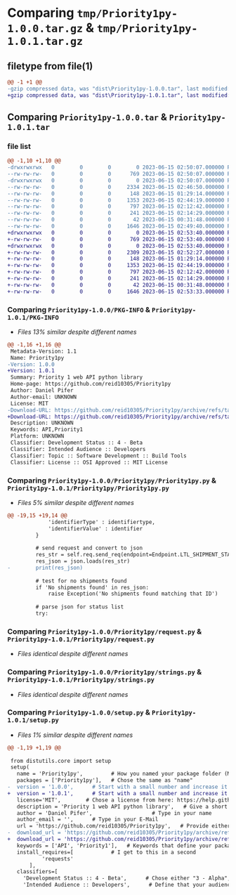 # Comparing `tmp/Priority1py-1.0.0.tar.gz` & `tmp/Priority1py-1.0.1.tar.gz`

## filetype from file(1)

```diff
@@ -1 +1 @@
-gzip compressed data, was "dist\Priority1py-1.0.0.tar", last modified: Thu Jun 15 02:50:07 2023, max compression
+gzip compressed data, was "dist\Priority1py-1.0.1.tar", last modified: Thu Jun 15 02:53:40 2023, max compression
```

## Comparing `Priority1py-1.0.0.tar` & `Priority1py-1.0.1.tar`

### file list

```diff
@@ -1,10 +1,10 @@
-drwxrwxrwx   0        0        0        0 2023-06-15 02:50:07.000000 Priority1py-1.0.0/
--rw-rw-rw-   0        0        0      769 2023-06-15 02:50:07.000000 Priority1py-1.0.0/PKG-INFO
-drwxrwxrwx   0        0        0        0 2023-06-15 02:50:07.000000 Priority1py-1.0.0/Priority1py/
--rw-rw-rw-   0        0        0     2334 2023-06-15 02:46:50.000000 Priority1py-1.0.0/Priority1py/Priority1py.py
--rw-rw-rw-   0        0        0      148 2023-06-15 01:29:14.000000 Priority1py-1.0.0/Priority1py/__init__.py
--rw-rw-rw-   0        0        0     1353 2023-06-15 02:44:19.000000 Priority1py-1.0.0/Priority1py/request.py
--rw-rw-rw-   0        0        0      797 2023-06-15 02:12:42.000000 Priority1py-1.0.0/Priority1py/strings.py
--rw-rw-rw-   0        0        0      241 2023-06-15 02:14:29.000000 Priority1py-1.0.0/Priority1py/test.py
--rw-rw-rw-   0        0        0       42 2023-06-15 00:31:48.000000 Priority1py-1.0.0/setup.cfg
--rw-rw-rw-   0        0        0     1646 2023-06-15 02:49:40.000000 Priority1py-1.0.0/setup.py
+drwxrwxrwx   0        0        0        0 2023-06-15 02:53:40.000000 Priority1py-1.0.1/
+-rw-rw-rw-   0        0        0      769 2023-06-15 02:53:40.000000 Priority1py-1.0.1/PKG-INFO
+drwxrwxrwx   0        0        0        0 2023-06-15 02:53:40.000000 Priority1py-1.0.1/Priority1py/
+-rw-rw-rw-   0        0        0     2309 2023-06-15 02:52:27.000000 Priority1py-1.0.1/Priority1py/Priority1py.py
+-rw-rw-rw-   0        0        0      148 2023-06-15 01:29:14.000000 Priority1py-1.0.1/Priority1py/__init__.py
+-rw-rw-rw-   0        0        0     1353 2023-06-15 02:44:19.000000 Priority1py-1.0.1/Priority1py/request.py
+-rw-rw-rw-   0        0        0      797 2023-06-15 02:12:42.000000 Priority1py-1.0.1/Priority1py/strings.py
+-rw-rw-rw-   0        0        0      241 2023-06-15 02:14:29.000000 Priority1py-1.0.1/Priority1py/test.py
+-rw-rw-rw-   0        0        0       42 2023-06-15 00:31:48.000000 Priority1py-1.0.1/setup.cfg
+-rw-rw-rw-   0        0        0     1646 2023-06-15 02:53:33.000000 Priority1py-1.0.1/setup.py
```

### Comparing `Priority1py-1.0.0/PKG-INFO` & `Priority1py-1.0.1/PKG-INFO`

 * *Files 13% similar despite different names*

```diff
@@ -1,16 +1,16 @@
 Metadata-Version: 1.1
 Name: Priority1py
-Version: 1.0.0
+Version: 1.0.1
 Summary: Priority 1 web API python library
 Home-page: https://github.com/reid10305/Priority1py
 Author: Daniel Pifer
 Author-email: UNKNOWN
 License: MIT
-Download-URL: https://github.com/reid10305/Priority1py/archive/refs/tags/v1.0.0.tar.gz
+Download-URL: https://github.com/reid10305/Priority1py/archive/refs/tags/v1.0.1.tar.gz
 Description: UNKNOWN
 Keywords: API,Priority1
 Platform: UNKNOWN
 Classifier: Development Status :: 4 - Beta
 Classifier: Intended Audience :: Developers
 Classifier: Topic :: Software Development :: Build Tools
 Classifier: License :: OSI Approved :: MIT License
```

### Comparing `Priority1py-1.0.0/Priority1py/Priority1py.py` & `Priority1py-1.0.1/Priority1py/Priority1py.py`

 * *Files 5% similar despite different names*

```diff
@@ -19,15 +19,14 @@
             'identifierType' : identifiertype,
             'identifierValue' : identifier
         }
 
         # send request and convert to json 
         res_str = self.req.send_req(endpoint=Endpoint.LTL_SHIPMENT_STATUS, payload=payload, request=Crud.POST)
         res_json = json.loads(res_str)
-        print(res_json)
 
         # test for no shipments found
         if 'No shipments found' in res_json:
             raise Exception('No shipments found matching that ID')
 
         # parse json for status list
         try:
```

### Comparing `Priority1py-1.0.0/Priority1py/request.py` & `Priority1py-1.0.1/Priority1py/request.py`

 * *Files identical despite different names*

### Comparing `Priority1py-1.0.0/Priority1py/strings.py` & `Priority1py-1.0.1/Priority1py/strings.py`

 * *Files identical despite different names*

### Comparing `Priority1py-1.0.0/setup.py` & `Priority1py-1.0.1/setup.py`

 * *Files 1% similar despite different names*

```diff
@@ -1,19 +1,19 @@
 
 from distutils.core import setup
 setup(
   name = 'Priority1py',         # How you named your package folder (MyLib)
   packages = ['Priority1py'],   # Chose the same as "name"
-  version = '1.0.0',      # Start with a small number and increase it with every change you make
+  version = '1.0.1',      # Start with a small number and increase it with every change you make
   license='MIT',        # Chose a license from here: https://help.github.com/articles/licensing-a-repository
   description = 'Priority 1 web API python library',   # Give a short description about your library
   author = 'Daniel Pifer',                   # Type in your name
   author_email = '',      # Type in your E-Mail
   url = 'https://github.com/reid10305/Priority1py',   # Provide either the link to your github or to your website
-  download_url = 'https://github.com/reid10305/Priority1py/archive/refs/tags/v1.0.0.tar.gz',    # I explain this later on
+  download_url = 'https://github.com/reid10305/Priority1py/archive/refs/tags/v1.0.1.tar.gz',    # I explain this later on
   keywords = ['API', 'Priority1'],   # Keywords that define your package best
   install_requires=[            # I get to this in a second
           'requests'
       ],
   classifiers=[
     'Development Status :: 4 - Beta',      # Chose either "3 - Alpha", "4 - Beta" or "5 - Production/Stable" as the current state of your package
     'Intended Audience :: Developers',      # Define that your audience are developers
```

